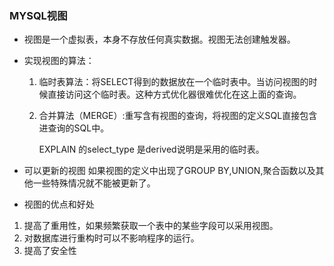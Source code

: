 ### MYSQL视图

- 视图是一个虚拟表，本身不存放任何真实数据。视图无法创建触发器。

- 实现视图的算法：

  1. 临时表算法：将SELECT得到的数据放在一个临时表中。当访问视图的时候直接访问这个临时表。这种方式优化器很难优化在这上面的查询。

  2. 合并算法（MERGE）:重写含有视图的查询，将视图的定义SQL直接包含进查询的SQL中。

      EXPLAIN 的select_type 是derived说明是采用的临时表。
      
- 可以更新的视图
	如果视图的定义中出现了GROUP BY,UNION,聚合函数以及其他一些特殊情况就不能被更新了。
	
- 视图的优点和好处
1. 提高了重用性，如果频繁获取一个表中的某些字段可以采用视图。
2. 对数据库进行重构时可以不影响程序的运行。
3. 提高了安全性